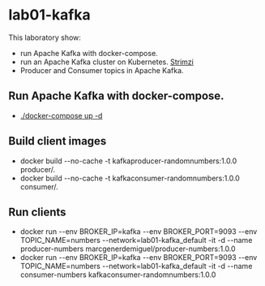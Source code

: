 # lab01-kafka

This laboratory show:

* run Apache Kafka with docker-compose.
* run an Apache Kafka cluster on Kubernetes.  [Strimzi](https://github.com/marcgenerdemiguel/lab01-kafka/blob/main/strimzi)
* Producer and Consumer topics in Apache Kafka.

## Run Apache Kafka with docker-compose.

* [./docker-compose up -d](https://github.com/marcgenerdemiguel/lab01-kafka/blob/main/docker-compose.yml)

## Build client images

* docker build --no-cache -t kafkaproducer-randomnumbers:1.0.0 producer/.
* docker build --no-cache -t kafkaconsumer-randomnumbers:1.0.0 consumer/.

## Run clients

* docker run --env BROKER_IP=kafka --env BROKER_PORT=9093 --env TOPIC_NAME=numbers --network=lab01-kafka_default -it -d --name producer-numbers marcgenerdemiguel/producer-numbers:1.0.0
* docker run --env BROKER_IP=kafka --env BROKER_PORT=9093 --env TOPIC_NAME=numbers --network=lab01-kafka_default -it -d --name consumer-numbers kafkaconsumer-randomnumbers:1.0.0


